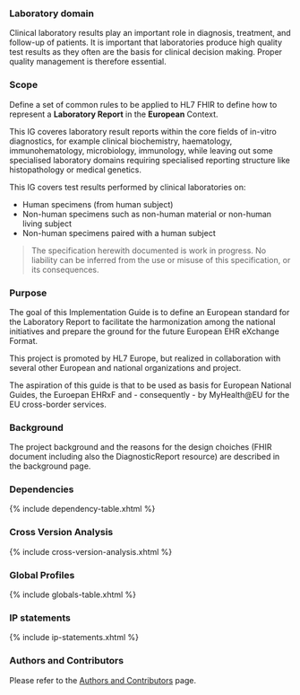 ### Laboratory domain
Clinical laboratory results play an important role in diagnosis, treatment, and follow-up of patients. It is important that laboratories produce high quality test results as they often are the basis for clinical decision making. Proper quality management is therefore essential.

### Scope

Define a set of common rules to be applied to HL7 FHIR to define how to represent a **Laboratory Report** in the **European** Context.

This IG coveres laboratory result reports within the core fields of in-vitro diagnostics, for example clinical biochemistry, haematology, immunohematology, microbiology, immunology, while leaving out some specialised laboratory domains requiring specialised reporting structure like histopathology or medical genetics.

This IG covers test results performed by clinical laboratories on:
- Human specimens (from human subject)
- Non-human specimens such as non-human material or non-human living subject
- Non-human specimens paired with a human subject


<blockquote class="stu-note">
<p>
    The specification herewith documented is work in progress.
    No liability can be inferred from the use or misuse of this specification, or its consequences.
</p>
</blockquote>

### Purpose
The goal of this Implementation Guide is to define an European standard for the Laboratory Report to facilitate the harmonization among the national initiatives and prepare the ground for the future European EHR eXchange Format.

This project is promoted by HL7 Europe, but realized in collaboration with several other European and national organizations and project.

The aspiration of this guide is that to be used as basis for European National Guides, the Euroepan EHRxF and - consequently - by MyHealth@EU for the EU cross-border services.

### Background

The project background and the reasons for the design choiches (FHIR document including also the DiagnosticReport resource) are described in the background page.

### Dependencies

{% include dependency-table.xhtml %}


### Cross Version Analysis

{% include cross-version-analysis.xhtml %}

### Global Profiles

{% include globals-table.xhtml %}

### IP statements

{% include ip-statements.xhtml %}

### Authors and Contributors

Please refer to the [Authors and Contributors](contributors.html) page.
